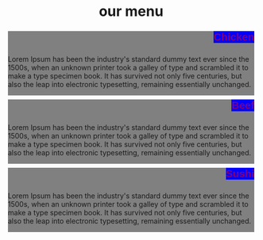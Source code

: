 <!doctype html>
<html>
<head>
<meta charset="utf-8">
<meta name="viewport" content="width=device-width, initial-scale=1">
<title>my new webpage</title>
<style>
	
	p {
		width: 90%;
		height: 100px;
		box-sizing: border-box;
		margin-right: auto;
		margin-left: auto;
		font-family:helvetica;
		color: black;
	  }
	  .style{
	     text-align: center;
	  }
	  h2{
	  	
		margin: 0px;
		padding: 0px;
		font-family:helvetica;
		color: purple;
		float: right;
		background-color: blue;
	  }
	 
	  
	  .row {
	width: 100%;
}
@media(min-width: 992px){
	.col-lg-1, .col-lg-2, .col-lg-3, .col-lg-4, .col-lg-5, .col-lg-6, .col-lg-7, .col-lg-8, .col-lg-9, .col-lg-10, .col-lg-11, .col-lg-12 {
		float: left;
		border: 1px solid green;
		background-color: gray;
		padding: 0px;
		margin: 40px;
		border: 70px;
	}
	.col-lg-1{
	width: 8.33%;
}	
.col-lg-2{
	width: 16.66%;
}	
.col-lg-3{
	width: 25%;
}	
.col-lg-4{
	width: 33%;
}	
.col-lg-5{
	width:41.66%; 
}	
.col-lg-6{
	width: 50%;
}	
.col-lg-7{
	width: 58.33%;
}	
.col-lg-8{
	width: 66.66%;
}	
.col-lg-9{
	width: 74.99%;
}	
.col-lg-10{
	width: 83.33%;
}	
.col-lg-11{
	width: 91.66%;
}	
.col-lg-12{
	width: 100%;
}	
}
@media(min-width: 768px)and (max-width: 991px){
	.col-md-1, .col-md-2, .col-md-3, .col-md-4, .col-md-5, .col-md-6, .col-md-7, .col-md-8, .col-md-9, .col-md-10, .col-md-11, .col-md-12 {
		float: left;
		border: 1px solid green;
		background-color: gray;
		padding: 0px;
		margin: 4px;
		border: 50px;
        
	}
.col-md-1{
	width: 8.33%;
}	
.col-md-2{

	width: 16.66%;
}	
.col-md-3{
	width: 25%;
}	
.col-md-4{
	width: 33%;
}	
.col-md-5{
	width:41.66%; 
}	
.col-md-6{
	width: 50%;
}	
.col-md-7{
	width: 58.33%;
}	
.col-md-8{
	width: 66.66%;
}	
.col-md-9{
	width: 74.99%;
}	
.col-md-10{
	width: 83.33%;
}	
.col-md-11{
	width: 91.66%;
}	
.col-md-12{
	width: 100%;
}	
}
@media(max-width: 767px){
	.col-sm-1, .col-sm-2, .col-sm-3, .col-sm-4, .col-sm-5, .col-sm-6, .col-sm-7, .col-sm-8, .col-sm-9, .col-sm-10, .col-sm-11, .col-sm-12 {
		float: left;
		border: 1px solid green;
		background-color: gray;
		padding: 10px;
		margin: 10px;
		border: 30px;
	}
	
.col-sm-1{
	width: 8.33%;
}	
.col-sm-2{
	width: 16.66%;
}	
.col-sm-3{
	width: 25%;
}	
.col-sm-4{
	width: 33%;
}	
.col-sm-5{
	width:41.66%; 
}	
.col-sm-6{
	width: 50%;
}	
.col-sm-7{
	width: 58.33%;
}	
.col-sm-8{
	width: 66.66%;
}	
.col-sm-9{
	width: 74.99%;
}	
.col-sm-10{
	width: 83.33%;
}	
.col-sm-11{
	width: 91.66%;
}	
.col-sm-12{
	width: 100%;
}	
		
}
</style>
</head>
<body>
	<div>
	<h1 class="style">our menu</h1>
</div>
	<div class="row">
		<div class="col-lg-3 col-md-5 col-sm-12"><h2>Chicken</h2><br><br><p> Lorem Ipsum has been the industry's standard dummy text ever since the 1500s, when an unknown printer took a galley of type and scrambled it to make a type specimen book. It has survived not only five centuries, but also the leap into electronic typesetting, remaining essentially unchanged.</p></div>
		<div class="col-lg-3 col-md-5 col-sm-12"><h2>Beef</h2><br><br><p> Lorem Ipsum has been the industry's standard dummy text ever since the 1500s, when an unknown printer took a galley of type and scrambled it to make a type specimen book. It has survived not only five centuries, but also the leap into electronic typesetting, remaining essentially unchanged.</p></div>
		<div class="col-lg-3 col-md-10 col-sm-12"><h2>Sushi</h2><br><br><p> Lorem Ipsum has been the industry's standard dummy text ever since the 1500s, when an unknown printer took a galley of type and scrambled it to make a type specimen book. It has survived not only five centuries, but also the leap into electronic typesetting, remaining essentially unchanged.</p></div>	
        
	</div>	

    
</body>
</html>
